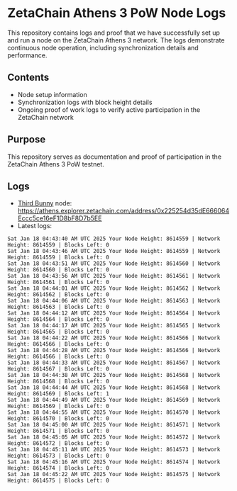 # ZetaChain Athens 3 PoW Node Logs
This repository contains logs and proof that we have successfully set up and run a node on the ZetaChain Athens 3 network. The logs demonstrate continuous node operation, including synchronization details and performance.

## Contents
- Node setup information
- Synchronization logs with block height details
- Ongoing proof of work logs to verify active participation in the ZetaChain network

## Purpose
This repository serves as documentation and proof of participation in the ZetaChain Athens 3 PoW testnet.

## Logs

- [Third Bunny](https://thirdbunny.xyz/) node: https://athens.explorer.zetachain.com/address/0x225254d35dE666064Eccc5ce16eF1D8bF8D7b5EE
- Latest logs:
```
Sat Jan 18 04:43:40 AM UTC 2025 Your Node Height: 8614559 | Network Height: 8614559 | Blocks Left: 0
Sat Jan 18 04:43:46 AM UTC 2025 Your Node Height: 8614559 | Network Height: 8614559 | Blocks Left: 0
Sat Jan 18 04:43:51 AM UTC 2025 Your Node Height: 8614560 | Network Height: 8614560 | Blocks Left: 0
Sat Jan 18 04:43:56 AM UTC 2025 Your Node Height: 8614561 | Network Height: 8614561 | Blocks Left: 0
Sat Jan 18 04:44:01 AM UTC 2025 Your Node Height: 8614562 | Network Height: 8614562 | Blocks Left: 0
Sat Jan 18 04:44:06 AM UTC 2025 Your Node Height: 8614563 | Network Height: 8614563 | Blocks Left: 0
Sat Jan 18 04:44:12 AM UTC 2025 Your Node Height: 8614564 | Network Height: 8614564 | Blocks Left: 0
Sat Jan 18 04:44:17 AM UTC 2025 Your Node Height: 8614565 | Network Height: 8614565 | Blocks Left: 0
Sat Jan 18 04:44:22 AM UTC 2025 Your Node Height: 8614566 | Network Height: 8614566 | Blocks Left: 0
Sat Jan 18 04:44:28 AM UTC 2025 Your Node Height: 8614566 | Network Height: 8614566 | Blocks Left: 0
Sat Jan 18 04:44:33 AM UTC 2025 Your Node Height: 8614567 | Network Height: 8614567 | Blocks Left: 0
Sat Jan 18 04:44:38 AM UTC 2025 Your Node Height: 8614568 | Network Height: 8614568 | Blocks Left: 0
Sat Jan 18 04:44:44 AM UTC 2025 Your Node Height: 8614568 | Network Height: 8614569 | Blocks Left: 1
Sat Jan 18 04:44:49 AM UTC 2025 Your Node Height: 8614569 | Network Height: 8614569 | Blocks Left: 0
Sat Jan 18 04:44:55 AM UTC 2025 Your Node Height: 8614570 | Network Height: 8614570 | Blocks Left: 0
Sat Jan 18 04:45:00 AM UTC 2025 Your Node Height: 8614571 | Network Height: 8614571 | Blocks Left: 0
Sat Jan 18 04:45:05 AM UTC 2025 Your Node Height: 8614572 | Network Height: 8614572 | Blocks Left: 0
Sat Jan 18 04:45:11 AM UTC 2025 Your Node Height: 8614573 | Network Height: 8614573 | Blocks Left: 0
Sat Jan 18 04:45:16 AM UTC 2025 Your Node Height: 8614574 | Network Height: 8614574 | Blocks Left: 0
Sat Jan 18 04:45:22 AM UTC 2025 Your Node Height: 8614575 | Network Height: 8614575 | Blocks Left: 0
```
